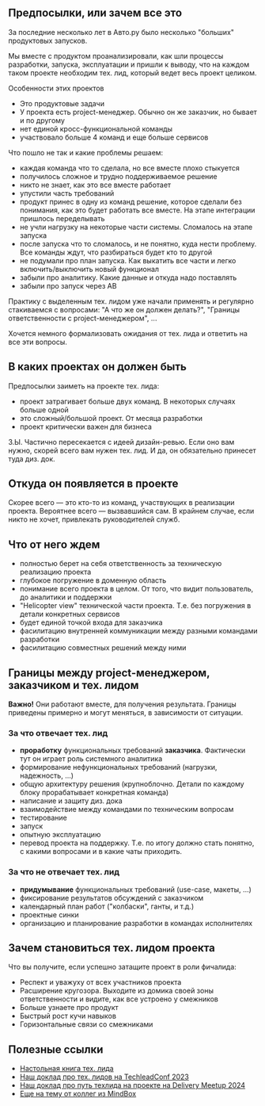 ## Предпосылки, или зачем все это

За последние несколько лет в Авто.ру было несколько "больших" продуктовых запусков.

Мы вместе с продуктом проанализировали, как шли процессы разработки, запуска, эксплуатации и пришли к выводу, что на каждом таком проекте необходим тех. лид, который ведет весь проект целиком.

Особенности этих проектов
- Это продуктовые задачи
- У проекта есть project-менеджер. Обычно он же заказчик, но бывает и по другому
- нет единой кросс-функциональной команды
- участвовало больше 4 команд и еще больше сервисов

Что пошло не так и какие проблемы решаем:
- каждая команда что то сделала, но все вместе плохо стыкуется
- получилось сложное и трудно поддерживаемое решение
- никто не знает, как это все вместе работает
- упустили часть требований
- продукт принес в одну из команд решение, которое сделали без понимания, как это будет работать все вместе. На этапе интеграции пришлось переделывать
- не учли нагрузку на некоторые части системы. Сломалось на этапе запуска
- после запуска что то сломалось, и не понятно, куда нести проблему. Все команды ждут, что разбираться будет кто то другой
- не подумали про план запуска. Как выкатить все части и легко включить/выключить новый функционал
- забыли про аналитику. Какие данные и откуда надо поставлять
- забыли про запуск через AB

Практику с выделенным тех. лидом уже начали применять и регулярно стакиваемся с вопросами: "А что же он должен делать?", "Границы ответственности с project-менеджером", ...

Хочется немного формализовать ожидания от тех. лида и ответить на все эти вопросы.

## В каких проектах он должен быть
Предпосылки заиметь на проекте тех. лида:
- проект затрагивает больше двух команд. В некоторых случаях больше одной
- это сложный/большой проект. От месяца разработки
- проект критически важен для бизнеса

З.Ы. Частично пересекается с идеей дизайн-ревью. Если оно вам нужно, скорей всего вам нужен тех. лид. И да, он обязательно принесет туда диз. док.

## Откуда он появляется в проекте

Скорее всего — это кто-то из команд, участвующих в реализации проекта. Вероятнее всего — вызвавшийся сам.
В крайнем случае, если никто не хочет, привлекать руководителей служб.

## Что от него ждем
- полностью берет на себя ответственность за техническую реализацию проекта
- глубокое погружение в доменную область
- понимание всего проекта в целом. От того, что видит пользователь, до аналитики и поддержки
- "Helicopter view" технической части проекта. Т.е. без погружения в детали конкретных сервисов
- будет единой точкой входа для заказчика
- фасилитацию внутренней коммуникации между разными командами разработки
- фасилитацию совместных решений между ними

## Границы между project-менеджером, заказчиком и тех. лидом

**Важно!** Они работают вместе, для получения результата. Границы приведены примерно и могут меняться, в зависимости от ситуации.

### За что отвечает тех. лид
- **проработку** функциональных требований **заказчика**. Фактически тут он играет роль системного аналитика
- формирование нефункциональных требований (нагрузки, надежность, ...)
- общую архитектуру решения (крупноблочно. Детали по каждому блоку прорабатывает конкретная команда)
- написание и защиту диз. дока
- взаимодействие между командами по техническим вопросам
- тестирование
- запуск
- опытную эксплуатацию
- перевод проекта на поддержку. Т.е. по итогу должно стать понятно, с какими вопросами и в какие чаты приходить.

### За что не отвечает тех. лид
- **придумывание** функциональных требований (use-case, макеты, ...)
- фиксирование результатов обсуждений с заказчиком
- календарный план работ ("колбаски", ганты, и т.д.)
- проектные синки
- организацию и планирование разработки в командах исполнителях

## Зачем становиться тех. лидом проекта
Что вы получите, если успешно затащите проект в роли фичалида:
- Респект и уважуху от всех участников проекта
- Расширение кругозора. Выходите из домика своей зоны ответственности и видите, как все устроено у смежников
- Больше узнаете про продукт
- Быстрый рост кучи навыков
- Горизонтальные связи со смежниками

## Полезные ссылки
- [Настольная книга тех. лида](techlead-workbook.md)
- [Наш доклад про тех. лидов на TechleadConf 2023](https://youtu.be/y0IY4PK-fiQ)
- [Наш доклад про путь техлида на проекте на Delivery Meetup 2024](https://www.youtube.com/watch?v=wX7OXL9K1mU)
- [Еще на тему от коллег из MindBox](https://habr.com/ru/companies/mindbox/articles/741448/)
